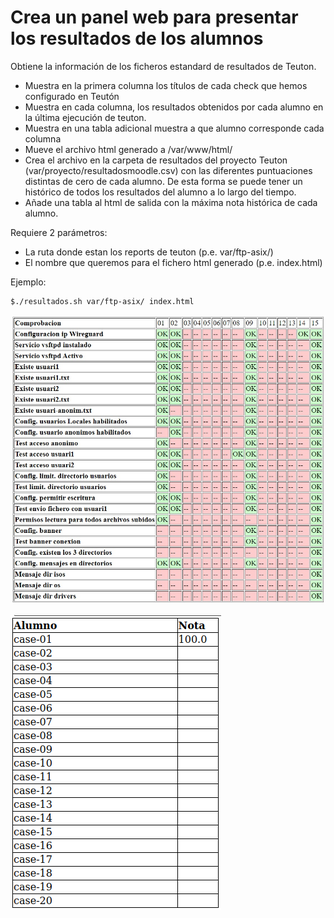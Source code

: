 # Crea un panel web para presentar los resultados de los alumnos

Obtiene la información de los ficheros estandard de resultados de Teuton.

  - Muestra en la primera columna los títulos de cada check que hemos configurado en Teutón
  - Muestra en cada columna, los resultados obtenidos por cada alumno en la última ejecución de teuton.
  - Muestra en una tabla adicional muestra a que alumno corresponde cada columna
  - Mueve el archivo html generado a /var/www/html/
  - Crea el archivo en la carpeta de resultados del proyecto Teuton (var/proyecto/resultadosmoodle.csv) con las diferentes puntuaciones distintas de cero de cada alumno. De esta forma se puede tener un histórico de todos los resultados del alumno a lo largo del tiempo.
  - Añade una tabla al html de salida con la máxima nota histórica de cada alumno.
  
Requiere 2 parámetros:
  -  La ruta donde estan los reports de teuton (p.e. var/ftp-asix/)
  -  El nombre que queremos para el fichero html generado (p.e. index.html)
  
Ejemplo:  

    $./resultados.sh var/ftp-asix/ index.html
  
  
  
  ![Alt text](panel.jpg?raw=true "Panel Web de Resultados")
  
  ![Alt text](Tabla_notas_max.png?raw=true "Tabla de notas máximas")
